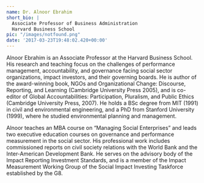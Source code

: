 ```yaml
---
name: Dr. Alnoor Ebrahim
short_bio: |
  Associate Professor of Business Administration
  Harvard Business School
pic: "/images/notfound.png"
date: '2017-03-23T19:48:02.420+00:00'
---
```

Alnoor Ebrahim is an Associate Professor at the Harvard Business School. His research and teaching focus on the challenges of performance management, accountability, and governance facing social sector organizations, impact investors, and their governing boards. He is author of the award-winning book, NGOs and Organizational Change: Discourse, Reporting, and Learning (Cambridge University Press 2005), and is co-editor of Global Accountabilities: Participation, Pluralism, and Public Ethics (Cambridge University Press, 2007). He holds a BSc degree from MIT (1991) in civil and environmental engineering, and a PhD from Stanford University (1999), where he studied environmental planning and management.

Alnoor teaches an MBA course on “Managing Social Enterprises” and leads two executive education courses on governance and performance measurement in the social sector. His professional work includes commissioned reports on civil society relations with the World Bank and the Inter-American Development Bank. He serves on the advisory body of the Impact Reporting Investment Standards, and is a member of the Impact Measurement Working Group of the Social Impact Investing Taskforce established by the G8.
